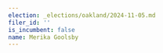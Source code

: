 ```yaml
---
election: _elections/oakland/2024-11-05.md
filer_id: ''
is_incumbent: false
name: Merika Goolsby
---
```


